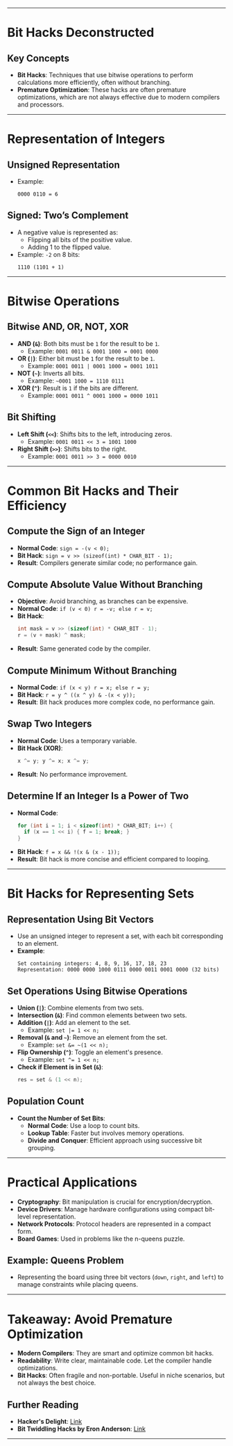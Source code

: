 
---

# Bit Hacks Deconstructed

## Key Concepts
- **Bit Hacks**: Techniques that use bitwise operations to perform calculations more efficiently, often without branching.
- **Premature Optimization**: These hacks are often premature optimizations, which are not always effective due to modern compilers and processors.

---

# Representation of Integers

## Unsigned Representation
- Example: 
  ```
  0000 0110 = 6
  ```

## Signed: Two’s Complement
- A negative value is represented as:
  - Flipping all bits of the positive value.
  - Adding 1 to the flipped value.
- Example: `-2` on 8 bits:
  ```
  1110 (1101 + 1)
  ```

---

# Bitwise Operations

## Bitwise AND, OR, NOT, XOR
- **AND (`&`)**: Both bits must be `1` for the result to be `1`.
  - Example: `0001 0011 & 0001 1000 = 0001 0000`
- **OR (`|`)**: Either bit must be `1` for the result to be `1`.
  - Example: `0001 0011 | 0001 1000 = 0001 1011`
- **NOT (`~`)**: Inverts all bits.
  - Example: `~0001 1000 = 1110 0111`
- **XOR (`^`)**: Result is `1` if the bits are different.
  - Example: `0001 0011 ^ 0001 1000 = 0000 1011`

## Bit Shifting
- **Left Shift (`<<`)**: Shifts bits to the left, introducing zeros.
  - Example: `0001 0011 << 3 = 1001 1000`
- **Right Shift (`>>`)**: Shifts bits to the right.
  - Example: `0001 0011 >> 3 = 0000 0010`

---

# Common Bit Hacks and Their Efficiency

## Compute the Sign of an Integer
- **Normal Code**: `sign = -(v < 0);`
- **Bit Hack**: `sign = v >> (sizeof(int) * CHAR_BIT - 1);`
- **Result**: Compilers generate similar code; no performance gain.

## Compute Absolute Value Without Branching
- **Objective**: Avoid branching, as branches can be expensive.
- **Normal Code**: `if (v < 0) r = -v; else r = v;`
- **Bit Hack**: 
  ```c
  int mask = v >> (sizeof(int) * CHAR_BIT - 1);
  r = (v + mask) ^ mask;
  ```
- **Result**: Same generated code by the compiler.

## Compute Minimum Without Branching
- **Normal Code**: `if (x < y) r = x; else r = y;`
- **Bit Hack**: `r = y ^ ((x ^ y) & -(x < y));`
- **Result**: Bit hack produces more complex code, no performance gain.

## Swap Two Integers
- **Normal Code**: Uses a temporary variable.
- **Bit Hack (XOR)**:
  ```c
  x ^= y; y ^= x; x ^= y;
  ```
- **Result**: No performance improvement.

## Determine If an Integer Is a Power of Two
- **Normal Code**:
  ```c
  for (int i = 1; i < sizeof(int) * CHAR_BIT; i++) {
    if (x == 1 << i) { f = 1; break; }
  }
  ```
- **Bit Hack**: `f = x && !(x & (x - 1));`
- **Result**: Bit hack is more concise and efficient compared to looping.

---

# Bit Hacks for Representing Sets

## Representation Using Bit Vectors
- Use an unsigned integer to represent a set, with each bit corresponding to an element.
- **Example**:
  ```
  Set containing integers: 4, 8, 9, 16, 17, 18, 23
  Representation: 0000 0000 1000 0111 0000 0011 0001 0000 (32 bits)
  ```

## Set Operations Using Bitwise Operations
- **Union (`|`)**: Combine elements from two sets.
- **Intersection (`&`)**: Find common elements between two sets.
- **Addition (`|`)**: Add an element to the set.
  - Example: `set |= 1 << n;`
- **Removal (`&` and `~`)**: Remove an element from the set.
  - Example: `set &= ~(1 << n);`
- **Flip Ownership (`^`)**: Toggle an element's presence.
  - Example: `set ^= 1 << n;`
- **Check if Element is in Set (`&`)**:
  ```c
  res = set & (1 << n);
  ```

## Population Count
- **Count the Number of Set Bits**:
  - **Normal Code**: Use a loop to count bits.
  - **Lookup Table**: Faster but involves memory operations.
  - **Divide and Conquer**: Efficient approach using successive bit grouping.

---

# Practical Applications

- **Cryptography**: Bit manipulation is crucial for encryption/decryption.
- **Device Drivers**: Manage hardware configurations using compact bit-level representation.
- **Network Protocols**: Protocol headers are represented in a compact form.
- **Board Games**: Used in problems like the n-queens puzzle.

## Example: Queens Problem
- Representing the board using three bit vectors (`down`, `right`, and `left`) to manage constraints while placing queens.

---

# Takeaway: Avoid Premature Optimization
- **Modern Compilers**: They are smart and optimize common bit hacks.
- **Readability**: Write clear, maintainable code. Let the compiler handle optimizations.
- **Bit Hacks**: Often fragile and non-portable. Useful in niche scenarios, but not always the best choice.

## Further Reading
- **Hacker's Delight**: [Link](https://doc.lagout.org/security/Hackers%20Delight.pdf)
- **Bit Twiddling Hacks by Eron Anderson**: [Link](https://graphics.stanford.edu/~seander/bithacks.html)

---
